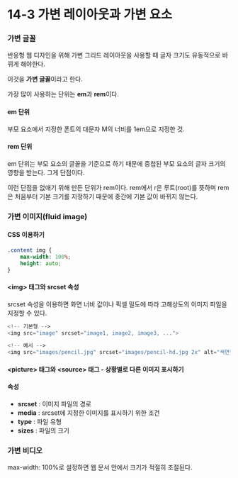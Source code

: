 # 14-3 가변 레이아웃과 가변 요소

### 가변 글꼴

반응형 웹 디자인을 위해 가변 그리드 레이아웃을 사용할 때 글자 크기도 유동적으로 바뀌게 해야한다.

이것을 **가변 글꼴**이라고 한다.

가장 많이 사용하는 단위는 **em**과 **rem**이다.

#### em 단위

부모 요소에서 지정한 폰트의 대문자 M의 너비를 1em으로 지정한 것.

#### rem 단위

em 단위는 부모 요소의 글꼴을 기준으로 하기 때문에 중첩된 부모 요소의 글자 크기의 영향을 받는다. 그게 단점이다.

이런 단점을 없애기 위해 만든 단위가 rem이다. rem에서 r은 루트\(root\)를 뜻하며 rem은 처음부터 기본 크기를 지정하기 때문에 중간에 기본 값이 바뀌지 않는다.

### 가변 이미지\(fluid image\)

#### CSS 이용하기

```css
.content img {
    max-width: 100%;
    height: auto;
}
```

#### &lt;img&gt; 태그와 srcset 속성

srcset 속성을 이용하면 화면 너비 값이나 픽셀 밀도에 따라 고해상도의 이미지 파일을 지정할 수 있다.

```php
<!-- 기본형 -->
<img src="image" srcset="image1, image2, image3, ...">

<!-- 예시 -->
<img src="images/pencil.jpg" srcset="images/pencil-hd.jpg 2x" alt="색연필 제품 이미지">
```

#### &lt;picture&gt; 태그와 &lt;source&gt; 태그 - 상황별로 다른 이미지 표시하기

#### 속성

* **srcset** : 이미지 파일의 경로
* **media** : srcset에 지정한 이미지를 표시하기 위한 조건
* **type** : 파일 유형
* **sizes** : 파일의 크기

### 가변 비디오

max-width: 100%로 설정하면 웹 문서 안에서 크기가 적절히 조절된다.

